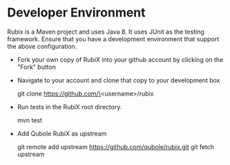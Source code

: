 # Developer Environment

Rubix is a Maven project and uses Java 8. It uses JUnit as the testing framework.
Ensure that you have a development environment that support the above 
configuration.

* Fork your own copy of RubiX into your github account by clicking on the "Fork" button
* Navigate to your account and clone that copy to your development box

    
    git clone https://github.com/\<username\>/rubix


* Run tests in the RubiX root directory.
 

    mvn test
   

* Add Qubole RubiX as upstream


    git remote add upstream https://github.com/qubole/rubix.git
    git fetch upstream
